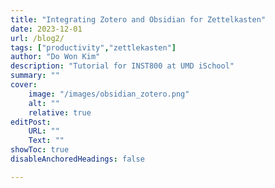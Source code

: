 ```yaml
---
title: "Integrating Zotero and Obsidian for Zettelkasten" 
date: 2023-12-01
url: /blog2/
tags: ["productivity","zettlekasten"]
author: "Do Won Kim"
description: "Tutorial for INST800 at UMD iSchool"
summary: "" 
cover:
    image: "/images/obsidian_zotero.png"
    alt: ""
    relative: true
editPost:
    URL: ""
    Text: ""
showToc: true
disableAnchoredHeadings: false

---
```



